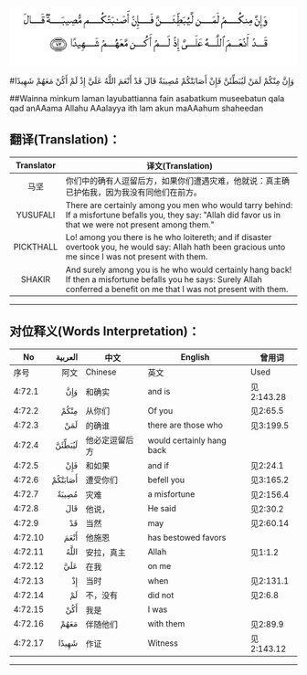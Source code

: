 ![004:072](images/004_072.gif)

#وَإِنَّ مِنْكُمْ لَمَنْ لَيُبَطِّئَنَّ فَإِنْ أَصَابَتْكُمْ مُصِيبَةٌ قَالَ قَدْ أَنْعَمَ اللَّهُ عَلَيَّ إِذْ لَمْ أَكُنْ مَعَهُمْ شَهِيدًا 

##Wainna minkum laman layubattianna fain asabatkum museebatun qala qad anAAama Allahu AAalayya ith lam akun maAAahum shaheedan 

## 翻译(Translation)：

| Translator | 译文(Translation)                                            |
| :--------: | ------------------------------------------------------------ |
|    马坚    | 你们中的确有人逗留后方，如果你们遭遇灾难，他就说：真主确已护佑我，因为我没有同他们在前方。 |
|  YUSUFALI  | There are certainly among you men who would tarry behind: If a misfortune befalls you, they say: "Allah did favor us in that we were not present among them." |
| PICKTHALL  | Lo! among you there is he who loitereth; and if disaster overtook you, he would say: Allah hath been gracious unto me since I was not present with them. |
|   SHAKIR   | And surely among you is he who would certainly hang back! If then a misfortune befalls you he says: Surely Allah conferred a benefit on me that I was not present with them. |

---

## 对位释义(Words Interpretation)：

| No   | العربية | 中文    | English | 曾用词 |
| ---- | ------: | ------- | ------- | ------ |
| 序号 |    阿文 | Chinese | 英文    | Used   |
| 4:72.1  | وَإِنَّ     | 和确实         | and is                    | 见2:143.28 |
| 4:72.2  | مِنْكُمْ    | 从你们         | Of you                    | 见2:65.5   |
| 4:72.3  | لَمَنْ     | 的确谁         | there are those who       | 见3:199.5  |
| 4:72.4  | لَيُبَطِّئَنَّ  | 他必定逗留后方 | would certainly hang back |            |
| 4:72.5  | فَإِنْ     | 和如果         | and if                    | 见2:24.1   |
| 4:72.6  | أَصَابَتْكُمْ | 遭受你们       | befell you                | 见3:165.2  |
| 4:72.7  | مُصِيبَةٌ   | 灾难           | a misfortune              | 见2:156.4  |
| 4:72.8  | قَالَ     | 他说，         | He said                   | 见2:30.2   |
| 4:72.9  | قَدْ      | 当然           | may                       | 见2:60.14  |
| 4:72.10 | أَنْعَمَ    | 他施恩         | has bestowed favors       |            |
| 4:72.11 | اللَّهُ    | 安拉，真主     | Allah                     | 见1:1.2    |
| 4:72.12 | عَلَيَّ     | 在我           | on me                     |            |
| 4:72.13 | إِذْ      | 当时           | when                      | 见2:131.1  |
| 4:72.14 | لَمْ      | 不，没有       | did not                   | 见2:6.8    |
| 4:72.15 | أَكُنْ     | 我是           | I was                     |            |
| 4:72.16 | مَعَهُمْ    | 伴随他们       | with them                 | 见2:89.9   |
| 4:72.17 | شَهِيدًا   | 作证           | Witness                   | 见2:143.12 |

---
